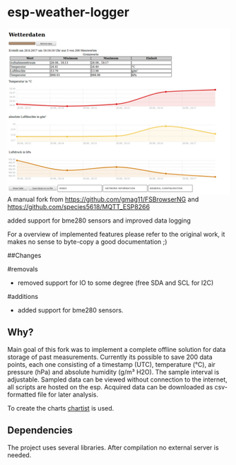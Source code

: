 # esp-weather-logger
![screen shot](./doc/charts.jpg)
A manual fork from https://github.com/gmag11/FSBrowserNG and  https://github.com/species5618/MQTT_ESP8266

added support for bme280 sensors and improved data logging 

For a overview of implemented features please refer to the original work, it makes no sense to byte-copy a good documentation ;)

##Changes

#removals
* removed support for IO to some degree (free SDA and SCL for I2C)

#additions
* added support for bme280 sensors.

## Why?

Main goal of this fork was to implement a complete offline solution for data storage of past measurements.
Currently its possible to save 200 data points, each one consisting of a timestamp (UTC), temperature (°C), air pressure (hPa) and absolute humidity (g/m³ H2O).
The sample interval is adjustable. Sampled data can be viewed without connection to the internet, all scripts are hosted on the esp.
Acquired data can be downloaded as csv-formatted file for later analysis.


To create the charts [chartist](https://gionkunz.github.io/chartist-js/) is used.

## Dependencies
The project uses several libraries. After compilation no external server is needed.
